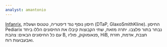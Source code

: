 ```yaml
---
analyst: amantonio
---
```


[Infanrix](https://www.gsksource.com/pharma/content/dam/GlaxoSmithKline/US/en/Prescribing_Information/Infanrix/pdf/INFANRIX.PDF), חיסון נוסף נגד דיפטריה, טטנוס ושעלת (DTaP, GlaxoSmithKline). החיסון Pediarix נבחר בתור פלצבו. יתרה מזאת, שתי הקבוצות קיבלו את החיסונים הללו ביחד עם כל החיסונים הבאים: צהבת B, פנאומוקוק, פוליו, HiB, חצבת, אדמת, חזרת ואבעבועות רוח.
